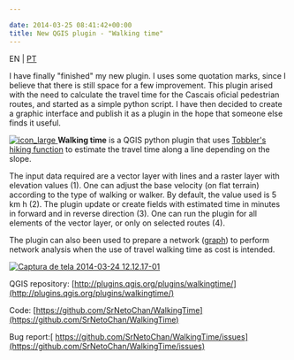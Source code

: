 ```yaml
---

date: 2014-03-25 08:41:42+00:00
title: New QGIS plugin - "Walking time"
---
```


EN | [PT](https://sigsemgrilhetas.wordpress.com/2014/03/25/novo-plugin-qgis-new-qgis-plugin-walking-time/)


I have finally "finished" my new plugin. I uses some quotation marks, since I believe that there is still space for a few improvement. This plugin arised with the need to calculate the travel time for the Cascais oficial pedestrian routes, and started as a simple python script. I have then decided to create a graphic interface and publish it as a plugin in the hope that someone else finds it useful.


[![icon_large](http://sigsemgrilhetas.files.wordpress.com/2014/03/icon_large.png?w=150)
](http://sigsemgrilhetas.files.wordpress.com/2014/03/icon_large.png)**Walking time** is a QGIS python plugin that uses [Tobbler's hiking function](https://en.wikipedia.org/wiki/Tobler's_hiking_function) to estimate the travel time along a line depending on the slope.


The input data required are a vector layer with lines and a raster layer with elevation values ​​(1). One can adjust the base velocity (on flat terrain) according to the type of walking or walker. By default, the value used is 5 km h (2). The plugin update or create fields with estimated time in minutes in forward and in reverse direction (3). One can run the plugin for all elements of the vector layer, or only on selected routes (4).

The plugin can also been used to prepare a network ([graph](https://en.wikipedia.org/wiki/Graph_theory)) to perform network analysis when the use of travel walking time as cost is intended.

[![Captura de tela 2014-03-24 12.12.17-01](http://sigsemgrilhetas.files.wordpress.com/2014/03/captura-de-tela-2014-03-24-12-12-17-01.png)
](http://sigsemgrilhetas.files.wordpress.com/2014/03/captura-de-tela-2014-03-24-12-12-17-01.png)

QGIS repository: [http://plugins.qgis.org/plugins/walkingtime/](http://plugins.qgis.org/plugins/walkingtime/)

Code: [https://github.com/SrNetoChan/WalkingTime](https://github.com/SrNetoChan/WalkingTime)

Bug report:[ https://github.com/SrNetoChan/WalkingTime/issues](https://github.com/SrNetoChan/WalkingTime/issues)
